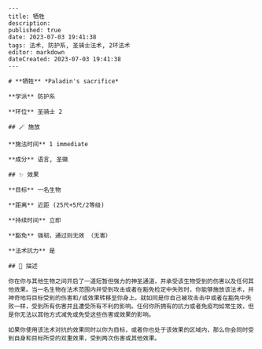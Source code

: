 
    ---
    title: 牺牲
    description: 
    published: true
    date: 2023-07-03 19:41:38
    tags: 法术, 防护系, 圣骑士法术, 2环法术
    editor: markdown
    dateCreated: 2023-07-03 19:41:38
    ---

    # **牺牲** *Paladin's sacrifice*

    **学派** 防护系 

    **环位** 圣骑士 2

    ## 🪄 施放

    **施法时间** 1 immediate

    **成分** 语言, 圣徽

    ## ✨ 效果 

    **目标** 一名生物 

    **距离** 近距 (25尺+5尺/2等级)  

    **持续时间** 立即 

    **豁免** 强韧，通过则无效 （无害）

    **法术抗力** 是

    ## 📖 描述

    你在你与其他生物之间开启了一道短暂但强力的神圣通道，并承受该生物受到的伤害以及任何其他效果。当一名生物在法术范围内并受到攻击或者在豁免检定中失败时，你能够施放该法术，并神奇地将目标受到的伤害和/或效果转移至你身上。就如同是你自己被攻击击中或者在豁免中失败一样，受到所有伤害并且遭受所有不利的影响。任何你所拥有的抗力或者免疫均如常生效，但是你无法以其他方式减免或免受这些伤害或效果的影响。

    如果你使用该法术对抗的效果同时以你为目标，或者你也处于该效果的区域内，那么你会同时受到自身和目标所受的双重效果，受到两次伤害或其他效果。
    